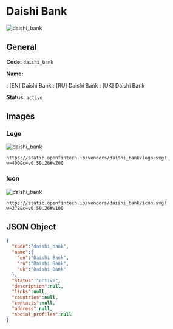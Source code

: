
# Daishi Bank 
![daishi_bank](https://static.openfintech.io/vendors/daishi_bank/logo.svg?w=400&c=v0.59.26#w200)  

## General 
 
**Code:** `daishi_bank` 
 
**Name:** 
 
:	[EN] Daishi Bank 
:	[RU] Daishi Bank 
:	[UK] Daishi Bank 
 
**Status:** `active` 
 

## Images 

### Logo 
 
![daishi_bank](https://static.openfintech.io/vendors/daishi_bank/logo.svg?w=400&c=v0.59.26#w200)  

```
https://static.openfintech.io/vendors/daishi_bank/logo.svg?w=400&c=v0.59.26#w200
```  

### Icon 
 
![daishi_bank](https://static.openfintech.io/vendors/daishi_bank/icon.svg?w=278&c=v0.59.26#w100)  

```
https://static.openfintech.io/vendors/daishi_bank/icon.svg?w=278&c=v0.59.26#w100
```  

## JSON Object 

```json
{
  "code":"daishi_bank",
  "name":{
    "en":"Daishi Bank",
    "ru":"Daishi Bank",
    "uk":"Daishi Bank"
  },
  "status":"active",
  "description":null,
  "links":null,
  "countries":null,
  "contacts":null,
  "address":null,
  "social_profiles":null
}
```  
